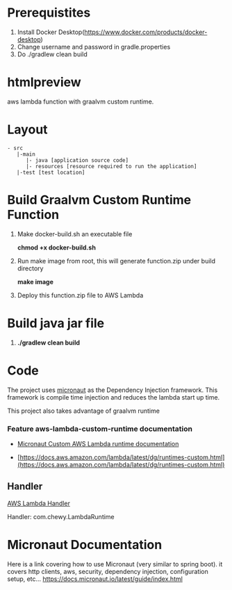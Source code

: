 # Prerequistites
1. Install Docker Desktop(https://www.docker.com/products/docker-desktop)
2. Change username and password in gradle.properties
3. Do ./gradlew clean build

# htmlpreview
aws lambda function with graalvm custom runtime.
# Layout
```
- src 
   |-main
      |- java [application source code]
      |- resources [resource required to run the application]
   |-test [test location]
```
# Build Graalvm Custom Runtime Function

1. Make docker-build.sh an executable file

   **chmod +x docker-build.sh**
2. Run make image from root, this will generate function.zip under build directory

   **make image**
3. Deploy this function.zip file to AWS Lambda

# Build java jar file

1. **./gradlew clean build**

# Code
The project uses [micronaut](https://micronaut.io/) as the Dependency Injection framework.
This framework is compile time injection and reduces the lambda start up time.

This project also takes advantage of graalvm runtime
### Feature aws-lambda-custom-runtime documentation

- [Micronaut Custom AWS Lambda runtime documentation](https://micronaut-projects.github.io/micronaut-aws/latest/guide/index.html#lambdaCustomRuntimes)

- [https://docs.aws.amazon.com/lambda/latest/dg/runtimes-custom.html](https://docs.aws.amazon.com/lambda/latest/dg/runtimes-custom.html)


## Handler

[AWS Lambda Handler](https://docs.aws.amazon.com/lambda/latest/dg/java-handler.html)

Handler: com.chewy.LambdaRuntime

# Micronaut Documentation
Here is a link covering how to use Micronaut (very similar to spring boot). it covers http clients,
aws, security, dependency injection, configuration setup, etc...
https://docs.micronaut.io/latest/guide/index.html






